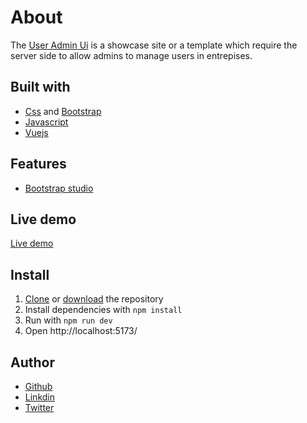 # About
The [User Admin Ui](https://user-admin-ui.netlify.app/) is a showcase site or a template which require the server side to allow admins to manage users in entrepises.

## Built with

 - [Css](https://www.w3schools.com/css/) and [Bootstrap](https://getbootstrap.com/)
 - [Javascript](https://developer.mozilla.org/en-US/)
 - [Vuejs](https://vuejs.org/)

## Features

 - [Bootstrap studio](https://bootstrapstudio.io/)

## Live demo

[Live demo](https://user-admin-ui.netlify.app/)

## Install

 1. [Clone](https://github.com/ElieRu/user-admin-ui.git) or [download](https://github.com/ElieRu/user-admin-ui/archive/refs/heads/main.zip) the repository
 2. Install dependencies with `npm install`
 3. Run with `npm run dev`
 4. Open http://localhost:5173/

## Author

 - [Github](https://github.com/ElieRu)
 - [Linkdin](https://www.linkedin.com/in/elie-ruhamya-996826285)
 - [Twitter](https://twitter.com/RuhamyaElie)


